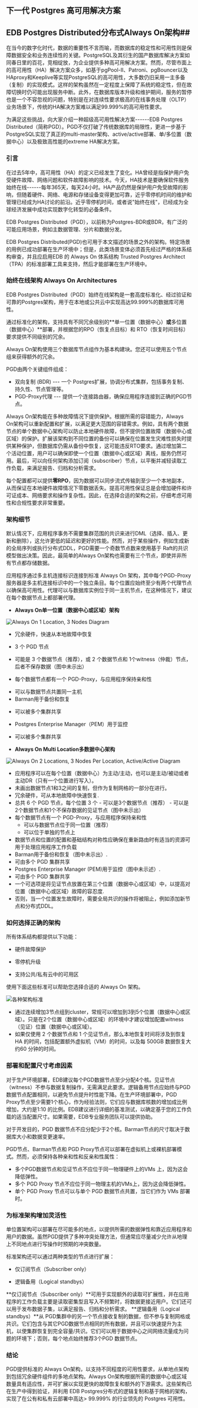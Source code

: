 ## 下一代 Postgres 高可用解决方案 

## EDB Postgres Distributed分布式Always On架构##

在当今的数字化时代，数据的重要性不言而喻，而数据库的稳定性和可用性则是保障数据安全和业务连续性的关键。PostgreSQL及其衍生的国产数据库解决方案如同春日里的百花，竞相绽放，为企业提供多种高可用解决方案。然而，尽管市面上的高可用性（HA）解决方案众多，如基于pgPool-II、Patroni、pgBouncer以及HAproxy和Keeplive等实现PostgreSQL的高可用性，大多数仍旧采用一主多备（复制）的实现模式。这样的架构虽然在一定程度上保障了系统的稳定性，但在故障切换时仍可能出现服务中断。此外，在数据库版本升级和维护期间，服务的暂停也是一个不容忽视的问题，特别是在对连续性要求极高的在线事务处理（OLTP）业务场景下，传统的HA解决方案难以满足99.999%的高可用性要求。

为满足这些挑战，向大家介绍一种超级高可用性解决方案------EDB Postgres Distributed（简称PGD）。PGD不仅打破了传统数据库的局限性，更进一步基于PostgreSQL实现了真正的multi-master架构、active/active部署、单/多位置（数据中心）以及极致高性能的extreme HA解决方案。

### 引言 

在过去5年中，高可用性（HA）的定义已经发生了变化。HA曾经是指保护用户免受硬件故障、网络问题和软件故障影响的技术。今天，HA技术是要确保软件服务始终在线------每年365天，每天24小时。HA产品仍然是保护用户免受故障的影响，但随着硬件、网络、电源和存储设备变得更加可靠，近乎零停机时间的维护和管理已经成为HA讨论的前沿。近乎零停机时间，或者说"始终在线"，已经成为全球经济发展中成功实现数字化转型的必备条件。

EDB Postgres Distributed（PGD），以前称为Postgres-BDR或BDR，有广泛的可能应用场景，例如主数据管理、分片和数据分发。

EDB Postgres Distributed(PGD)也可用于本文描述的场景之外的架构。特定场景的用例已成功部署在生产环境中；但是，此类场景变体必须首先经过严格的体系结构审查，并且应启用EDB 的 Always On 体系结构 Trusted Postgres Architect （TPA）的标准部署工具来支持，然后才能部署在生产环境中。

### 始终在线架构 Always On Architectures

EDB Postgres Distributed（PGD）始终在线架构是一套高度标准化、经过验证和可靠的Postgres架构，用于在本地或公共云中实现高达99.999%的数据库可用性。

通过标准化的架构，支持具有不同冗余级别的**单一位置（数据中心）**或**多位置（数据中心）**部署，并根据您的RPO（恢复点目标）和 RTO（恢复时间目标）要求提供不同级别的冗余。

Always On架构使用三个数据库节点组作为基本构建块。您还可以使用五个节点组来获得额外的冗余。

PGD由两个关键组件组成：

-   双向复制 (BDR) --- 一个 Postgres扩展，协调分布式集群，包括事务复制、持久性、节点管理等。
-   PGD-Proxy代理 --- 提供一个连接路由器，确保应用程序连接到正确的PGD节点。

Always On架构能在多种故障情况下提供保护。根据所需的容错能力，Always On架构可以重新配置和扩展，以满足更大范围的容错需求。例如，具有两个数据节点的单个数据中心架构可以防止本地硬件故障，但不提供位置故障（数据中心或区域）的保护。扩展该架构到不同位置的备份可以确保在位置发生灾难性损失时提供某种保护，但数据库仍需从备份中恢复，这可能违反RTO要求。通过增加第二个活动位置，用户可以确保即使一个位置（数据中心或区域）离线，服务仍然可用。最后，可以向任何架构添加订阅（subscriber）节点，以平衡并减轻读取工作负载，来满足报告、归档和分析需求。

每个配置都可以提供**零RPO**，因为数据可以同步流式传输到至少一个本地副本，从而保证在本地硬件故障情况下零数据丢失。提高可用性保证总是会增加硬件和许可证成本、网络要求和操作复杂性。因此，在选择合适的架构之前，仔细考虑可用性和合规性要求非常重要。

### 架构细节

默认情况下，应用程序事务不需要集群范围的共识来进行DML（选择、插入、更新和删除），这允许更低的延迟和更好的性能。然而，对于某些操作，例如生成新的全局序列或执行分布式DDL，PGD需要一个奇数节点数来使用基于 Raft的共识模型做出决策。因此，最简单的Always On架构也需要有三个节点，即使并非所有节点都存储数据。

应用程序通过多主机连接标识连接到标准 Always On 架构，其中每个PGD-Proxy服务器是多主机连接标识中的一个独立条目。每个位置应始终至少有两个代理节点以确保高可用性。代理可以与数据库实例位于同一主机节点，在这种情况下，建议在每个数据节点上都部署代理。

-   **Always On单一位置（数据中心或区域）架构**

 ![Always On 1 Location, 3 Nodes Diagram](media/image1.png)

 *   冗余硬件，快速从本地故障中恢复
  -   3 个 PGD 节点
   *   可能是 3 个数据节点（推荐），或 2 个数据节点和 1个witness（仲裁）节点，后者不保存数据（图中未示出）
  -   每个数据节点都有一个 PGD-Proxy，与应用程序保持亲和性
   *   可以与数据节点共置同一主机
 *   Barman用于备份和恢复
  -   可以被多个集群共享
 *   Postgres Enterprise Manager（PEM）用于监控
  -   可以被多个集群共享

-   **Always On Multi Location多数据中心架构**

![Always On 2 Locations, 3 Nodes Per Location, Active/Active Diagram](media/image2.png)

 -   应用程序可以在每个位置（数据中心）为主动/主动，也可以是主动/被动或者主动DR（只有一个位置进行写入）。
 -   未画出数据节点1和3之间的复制，但作为复制网格的一部分在进行。
 -   冗余硬件，可从本地故障中快速恢复.
   -   总共 6 个 PGD 节点，每个位置 3 个
     -   可以是3个数据节点（推荐）
     -   可以是 2个数据节点和1个不保存数据的见证节点（图中未示出）
 -   每个数据节点有一个 PGD-Proxy，与应用程序保持亲和性
     -   可以与数据节点位于同一位置（推荐）
     -   可以位于单独的节点上
   -   数据节点和位置的配置和基础结构对称性应确保在重新路由时有适当的资源可用于处理应用程序工作负载
-   Barman用于备份和恢复（图中未示出）.
  -   可由多个 PGD 集群共享
-   Postgres Enterprise Manager (PEM)用于监控（图中未示述）.
  -   可由多个 PGD 集群共享
-   一个可选项是将见证节点放置在第三个位置（数据中心或区域）中，以提高对位置（数据中心或区域）故障的容忍度.
  -   否则，当一个位置发生故障时，需要全局共识的操作将被阻止，例如添加新节点和分布式DDL。

### 如何选择正确的架构

所有体系结构都提供以下功能：

-   硬件故障保护

-   零停机升级

-   支持公共/私有云中的可用区

使用下面这些标准可以帮助您选择合适的 Always On 架构。

![各种架构标准](media/image3.png)

- 通过连续增加3节点组到cluster，常规可以增加到3到5个位置（数据中心或区域）。只是在2个位置（数据中心或区域）的环境中才建议增加配置witness（见证）位置（数据中心或区域）。
- 如果仅使用 2 个数据节点和 1 个见证节点，那么本地恢复时间将涉及到恢复HA 的时间，包括配置额外虚拟机（VM）的时间，以及每 500GB 数据恢复大约60 分钟的时间。

### 部署和配置尺寸考虑因素

对于生产环境部署，EDB建议每个PGD数据节点至少分配4个核。见证节点（witness）不参与数据复制操作，无需满足此要求。逻辑备用节点应始终与PGD数据节点配置相同，以避免节点提升时性能下降。在生产环境部署中，PGD Proxy节点至少需要1个核心，作为经验法则，它们应与数据库核数的增加成比例增加，大约是1:10 的比例。EDB建议进行详细的基准测试，以确定基于您的工作负载的适当配置尺寸。如果需要，EDB专业服务团队可以提供协助。

对于开发目的，PGD 数据节点不应分配少于2个核。Barman节点的尺寸取决于数据库大小和数据变更速率。

PGD节点、Barman节点和 PGD Proxy节点可以部署在虚拟机上或裸机部署模式。然而，必须保持各种亲和性和反亲和性属性：

-   多个PGD数据节点和见证节点不应位于同一物理硬件上的VMs
    上，因为这会降低弹性。
-   多个 PGD Proxy 节点不应位于同一物理主机的VMs上，因为这会降低弹性。
-   单个 PGD Proxy 节点可以与单个 PGD 数据节点共置，当它们作为 VMs 部署时。

### 为标准架构增加灵活性

单位置架构可以部署在尽可能多的地点，以提供所需的数据弹性和靠近应用程序和用户的数据。虽然PGD提供了多种冲突处理方法，但通常应尽量减少允许从地理上不同地点进行写操作时预期的冲突数量。

标准架构还可以通过两种类型的节点进行扩展：

-   仅订阅节点（Subscriber only）

-   逻辑备用（Logical standbys）

**仅订阅节点（Subscriber only）**可用于实现额外的读取可扩展性，并在应用程序的工作负载主要是读取密集型且写入不频繁时，将数据更接近用户。它们还可以用于发布数据子集，以满足报告、归档和分析需求。
**逻辑备用（Logical standbys）**从 PGD集群中的另一个节点接收复制的数据，但不参与复制网格或共识。它们包含与其它PGD数据节点相同的所有数据，并且可以快速提升为主机，以使集群恢复到完全容量/共识。它们可以用于数据中心之间网络流量成为问题的环境下；否则，每个地点始终推荐3个PGD 数据节点。

### 结论

PGD提供标准的 Always On架构，以支持不同程度的可用性要求，从单地点架构到包括冗余硬件组件的多地点架构。Always On架构根据所需的数据中心或区域数量具有适应性，并可扩展以实现更快的故障恢复和额外的下游需求。这些架构已在生产中得到验证，并利用 EDB Postgres分布式的逻辑复制和基于网格的架构，实现了在公有和私有云部署中高达> 99.999% 的行业领先的 Postgres 可用性。
